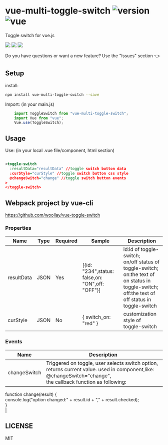 # vue-multi-toggle-switch ![version](https://img.shields.io/badge/version-%20v1.0.8%20-green.svg) ![vue](https://img.shields.io/badge/vue-%20v2.1%20-green.svg) 
Toggle switch for vue.js <br>

<img src="https://img.shields.io/badge/license-MIT-green.svg" /> <img src="https://img.shields.io/badge/dependencies-0-brightgreen.svg" /> <img src="https://img.shields.io/badge/bugs-0-red.svg" />


Do you have questions or want a new feature? Use the "Issues" section :point_left:

## Setup
install:
```bash
npm install vue-multi-toggle-switch --save
```

Import: (in your main.js)
```javascript
	import ToggleSwitch from "vue-multi-toggle-switch";
	import Vue from "vue";
	Vue.use(ToggleSwitch);
```
## Usage
Use: (in your local .vue file/component, html section)

```xml

<toggle-switch 
  :resultData="resultData" //toggle switch button data
  :curStyle="curStyle" //toggle switch button css style
  @changeSwitch="change" //toggle switch button events
>
</toggle-switch>

```
## Webpack project by vue-cli

https://github.com/woollay/vue-toggle-switch


### Properties

| Name            | Type              | Required     | Sample     | Description                        |
| ---             | ---               | ---          | ---         | ---                                |
| resultData      | JSON              | Yes          | [{id: "234",status: false,on: "ON",off: "OFF"}]  | id:id of toggle-switch;<br/>on/off status of toggle-switch; <br/>on:the text of on status in toggle-switch;<br/>off:the text of off status in toggle-switch|
| curStyle        | JSON              | No           | { switch_on: "red" }  | customization style of toggle-switch|



### Events

| Name   | Description              |
| ---    | ---                      |
| changeSwitch | Triggered on toggle, user selects switch option, returns current value. used in component,like:<br/>@changeSwitch="change",<br/>the callback function as following:</br>
function change(result) {</br>
	console.log("option changed:" + result.id + "," + result.checked);</br>
} </br>   |



## LICENSE
MIT

